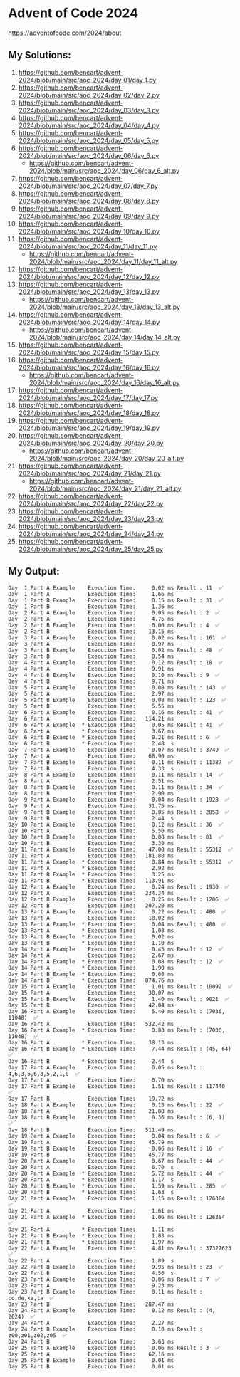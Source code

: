 # Advent of Code 2024

https://adventofcode.com/2024/about

## My Solutions:

1. https://github.com/bencart/advent-2024/blob/main/src/aoc_2024/day_01/day_1.py
2. https://github.com/bencart/advent-2024/blob/main/src/aoc_2024/day_02/day_2.py
3. https://github.com/bencart/advent-2024/blob/main/src/aoc_2024/day_03/day_3.py
4. https://github.com/bencart/advent-2024/blob/main/src/aoc_2024/day_04/day_4.py
5. https://github.com/bencart/advent-2024/blob/main/src/aoc_2024/day_05/day_5.py
6. https://github.com/bencart/advent-2024/blob/main/src/aoc_2024/day_06/day_6.py
    - https://github.com/bencart/advent-2024/blob/main/src/aoc_2024/day_06/day_6_alt.py
7. https://github.com/bencart/advent-2024/blob/main/src/aoc_2024/day_07/day_7.py
8. https://github.com/bencart/advent-2024/blob/main/src/aoc_2024/day_08/day_8.py
9. https://github.com/bencart/advent-2024/blob/main/src/aoc_2024/day_09/day_9.py
10. https://github.com/bencart/advent-2024/blob/main/src/aoc_2024/day_10/day_10.py
11. https://github.com/bencart/advent-2024/blob/main/src/aoc_2024/day_11/day_11.py
    - https://github.com/bencart/advent-2024/blob/main/src/aoc_2024/day_11/day_11_alt.py
12. https://github.com/bencart/advent-2024/blob/main/src/aoc_2024/day_12/day_12.py
13. https://github.com/bencart/advent-2024/blob/main/src/aoc_2024/day_13/day_13.py
    - https://github.com/bencart/advent-2024/blob/main/src/aoc_2024/day_13/day_13_alt.py
14. https://github.com/bencart/advent-2024/blob/main/src/aoc_2024/day_14/day_14.py
    - https://github.com/bencart/advent-2024/blob/main/src/aoc_2024/day_14/day_14_alt.py
15. https://github.com/bencart/advent-2024/blob/main/src/aoc_2024/day_15/day_15.py
16. https://github.com/bencart/advent-2024/blob/main/src/aoc_2024/day_16/day_16.py
    - https://github.com/bencart/advent-2024/blob/main/src/aoc_2024/day_16/day_16_alt.py
17. https://github.com/bencart/advent-2024/blob/main/src/aoc_2024/day_17/day_17.py
18. https://github.com/bencart/advent-2024/blob/main/src/aoc_2024/day_18/day_18.py
19. https://github.com/bencart/advent-2024/blob/main/src/aoc_2024/day_19/day_19.py
20. https://github.com/bencart/advent-2024/blob/main/src/aoc_2024/day_20/day_20.py
    - https://github.com/bencart/advent-2024/blob/main/src/aoc_2024/day_20/day_20_alt.py
21. https://github.com/bencart/advent-2024/blob/main/src/aoc_2024/day_21/day_21.py
    - https://github.com/bencart/advent-2024/blob/main/src/aoc_2024/day_21/day_21_alt.py
22. https://github.com/bencart/advent-2024/blob/main/src/aoc_2024/day_22/day_22.py
23. https://github.com/bencart/advent-2024/blob/main/src/aoc_2024/day_23/day_23.py
24. https://github.com/bencart/advent-2024/blob/main/src/aoc_2024/day_24/day_24.py
25. https://github.com/bencart/advent-2024/blob/main/src/aoc_2024/day_25/day_25.py

## My Output:

```text
Day  1 Part A Example    Execution Time:     0.02 ms Result : 11  ✅
Day  1 Part A            Execution Time:     1.66 ms 
Day  1 Part B Example    Execution Time:     0.15 ms Result : 31  ✅
Day  1 Part B            Execution Time:     1.36 ms 
Day  2 Part A Example    Execution Time:     0.05 ms Result : 2  ✅
Day  2 Part A            Execution Time:     4.75 ms 
Day  2 Part B Example    Execution Time:     0.06 ms Result : 4  ✅
Day  2 Part B            Execution Time:    13.15 ms 
Day  3 Part A Example    Execution Time:     0.02 ms Result : 161  ✅
Day  3 Part A            Execution Time:     0.97 ms 
Day  3 Part B Example    Execution Time:     0.02 ms Result : 48  ✅
Day  3 Part B            Execution Time:     0.54 ms 
Day  4 Part A Example    Execution Time:     0.12 ms Result : 18  ✅
Day  4 Part A            Execution Time:     9.91 ms 
Day  4 Part B Example    Execution Time:     0.10 ms Result : 9  ✅
Day  4 Part B            Execution Time:     9.71 ms 
Day  5 Part A Example    Execution Time:     0.08 ms Result : 143  ✅
Day  5 Part A            Execution Time:     2.97 ms 
Day  5 Part B Example    Execution Time:     0.08 ms Result : 123  ✅
Day  5 Part B            Execution Time:     5.55 ms 
Day  6 Part A Example    Execution Time:     0.16 ms Result : 41  ✅
Day  6 Part A            Execution Time:   114.21 ms 
Day  6 Part A Example  * Execution Time:     0.05 ms Result : 41  ✅
Day  6 Part A          * Execution Time:     3.67 ms 
Day  6 Part B Example  * Execution Time:     0.21 ms Result : 6  ✅
Day  6 Part B          * Execution Time:     2.48  s 
Day  7 Part A Example    Execution Time:     0.07 ms Result : 3749  ✅
Day  7 Part A            Execution Time:    68.96 ms 
Day  7 Part B Example    Execution Time:     0.11 ms Result : 11387  ✅
Day  7 Part B            Execution Time:     4.33  s 
Day  8 Part A Example    Execution Time:     0.11 ms Result : 14  ✅
Day  8 Part A            Execution Time:     2.51 ms 
Day  8 Part B Example    Execution Time:     0.11 ms Result : 34  ✅
Day  8 Part B            Execution Time:     2.90 ms 
Day  9 Part A Example    Execution Time:     0.04 ms Result : 1928  ✅
Day  9 Part A            Execution Time:    31.75 ms 
Day  9 Part B Example    Execution Time:     0.05 ms Result : 2858  ✅
Day  9 Part B            Execution Time:     2.44  s 
Day 10 Part A Example    Execution Time:     0.12 ms Result : 36  ✅
Day 10 Part A            Execution Time:     5.50 ms 
Day 10 Part B Example    Execution Time:     0.08 ms Result : 81  ✅
Day 10 Part B            Execution Time:     3.30 ms 
Day 11 Part A Example    Execution Time:    47.08 ms Result : 55312  ✅
Day 11 Part A            Execution Time:   181.80 ms 
Day 11 Part A Example  * Execution Time:     0.84 ms Result : 55312  ✅
Day 11 Part A          * Execution Time:     2.92 ms 
Day 11 Part B Example  * Execution Time:     3.25 ms 
Day 11 Part B          * Execution Time:   113.91 ms 
Day 12 Part A Example    Execution Time:     0.24 ms Result : 1930  ✅
Day 12 Part A            Execution Time:   234.34 ms 
Day 12 Part B Example    Execution Time:     0.25 ms Result : 1206  ✅
Day 12 Part B            Execution Time:   207.20 ms 
Day 13 Part A Example    Execution Time:     0.22 ms Result : 480  ✅
Day 13 Part A            Execution Time:    18.02 ms 
Day 13 Part A Example  * Execution Time:     0.04 ms Result : 480  ✅
Day 13 Part A          * Execution Time:     1.03 ms 
Day 13 Part B Example  * Execution Time:     0.02 ms 
Day 13 Part B          * Execution Time:     1.10 ms 
Day 14 Part A Example    Execution Time:     0.45 ms Result : 12  ✅
Day 14 Part A            Execution Time:     2.67 ms 
Day 14 Part A Example  * Execution Time:     0.08 ms Result : 12  ✅
Day 14 Part A          * Execution Time:     1.90 ms 
Day 14 Part B Example  * Execution Time:     0.08 ms 
Day 14 Part B          * Execution Time:   874.76 ms 
Day 15 Part A Example    Execution Time:     1.01 ms Result : 10092  ✅
Day 15 Part A            Execution Time:    30.07 ms 
Day 15 Part B Example    Execution Time:     1.40 ms Result : 9021  ✅
Day 15 Part B            Execution Time:    42.04 ms 
Day 16 Part A Example    Execution Time:     5.40 ms Result : (7036, 11048)  ✅
Day 16 Part A            Execution Time:   532.42 ms 
Day 16 Part A Example  * Execution Time:     0.83 ms Result : (7036, 11048)  ✅
Day 16 Part A          * Execution Time:    38.13 ms 
Day 16 Part B Example  * Execution Time:     7.44 ms Result : (45, 64)  ✅
Day 16 Part B          * Execution Time:     2.44  s 
Day 17 Part A Example    Execution Time:     0.05 ms Result : 4,6,3,5,6,3,5,2,1,0  ✅
Day 17 Part A            Execution Time:     0.70 ms 
Day 17 Part B Example    Execution Time:     1.51 ms Result : 117440  ✅
Day 17 Part B            Execution Time:    19.72 ms 
Day 18 Part A Example    Execution Time:     0.13 ms Result : 22  ✅
Day 18 Part A            Execution Time:    21.08 ms 
Day 18 Part B Example    Execution Time:     0.36 ms Result : (6, 1)  ✅
Day 18 Part B            Execution Time:   511.49 ms 
Day 19 Part A Example    Execution Time:     0.04 ms Result : 6  ✅
Day 19 Part A            Execution Time:    45.79 ms 
Day 19 Part B Example    Execution Time:     0.06 ms Result : 16  ✅
Day 19 Part B            Execution Time:    45.77 ms 
Day 20 Part A Example    Execution Time:     0.67 ms Result : 44  ✅
Day 20 Part A            Execution Time:     6.70  s 
Day 20 Part A Example  * Execution Time:     5.72 ms Result : 44  ✅
Day 20 Part A          * Execution Time:     1.17  s 
Day 20 Part B Example  * Execution Time:     1.59 ms Result : 285  ✅
Day 20 Part B          * Execution Time:     1.63  s 
Day 21 Part A Example    Execution Time:     1.15 ms Result : 126384  ✅
Day 21 Part A            Execution Time:     1.61 ms 
Day 21 Part A Example  * Execution Time:     1.06 ms Result : 126384  ✅
Day 21 Part A          * Execution Time:     1.11 ms 
Day 21 Part B Example  * Execution Time:     1.83 ms 
Day 21 Part B          * Execution Time:     1.97 ms 
Day 22 Part A Example    Execution Time:     4.81 ms Result : 37327623  ✅
Day 22 Part A            Execution Time:     1.89  s 
Day 22 Part B Example    Execution Time:     9.95 ms Result : 23  ✅
Day 22 Part B            Execution Time:     4.56  s 
Day 23 Part A Example    Execution Time:     0.06 ms Result : 7  ✅
Day 23 Part A            Execution Time:     9.23 ms 
Day 23 Part B Example    Execution Time:     0.11 ms Result : co,de,ka,ta  ✅
Day 23 Part B            Execution Time:   287.47 ms 
Day 24 Part A Example    Execution Time:     0.12 ms Result : (4, 2024)  ✅
Day 24 Part A            Execution Time:     2.27 ms 
Day 24 Part B Example    Execution Time:     0.10 ms Result : z00,z01,z02,z05  ✅
Day 24 Part B            Execution Time:     3.63 ms 
Day 25 Part A Example    Execution Time:     0.06 ms Result : 3  ✅
Day 25 Part A            Execution Time:    62.16 ms 
Day 25 Part B Example    Execution Time:     0.01 ms 
Day 25 Part B            Execution Time:     0.01 ms 
```


